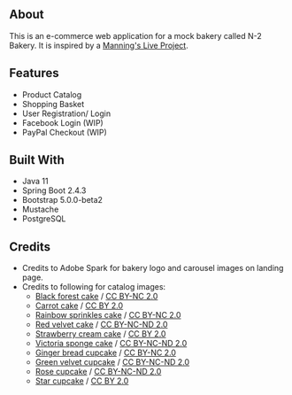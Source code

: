 
## About
This is an e-commerce web application for a mock bakery called N-2 Bakery. It is inspired by a [Manning's Live Project](https://www.manning.com/liveproject/building-an-e-commerce-web-application-with-spring-boot).

## Features
* Product Catalog
* Shopping Basket
* User Registration/ Login
* Facebook Login (WIP)
* PayPal Checkout (WIP)

## Built With
* Java 11
* Spring Boot 2.4.3
* Bootstrap 5.0.0-beta2
* Mustache
* PostgreSQL

## Credits
* Credits to Adobe Spark for bakery logo and carousel images on landing page.
* Credits to following for catalog images:
    * [Black forest cake](https://www.flickr.com/photos/junkii/4635697085/) / [CC BY-NC 2.0](https://creativecommons.org/licenses/by-nc/2.0/)
    * [Carrot cake](https://www.flickr.com/photos/wihel/8605516671/) / [CC BY 2.0](https://creativecommons.org/licenses/by/2.0/)
    * [Rainbow sprinkles cake](https://www.flickr.com/photos/karen_d/3398807972/) / [CC BY-NC 2.0](https://creativecommons.org/licenses/by-nc/2.0/)
    * [Red velvet cake](https://www.flickr.com/photos/lonbinder/6219978891/) / [CC BY-NC-ND 2.0](https://creativecommons.org/licenses/by-nc-nd/2.0/)
    * [Strawberry cream cake](https://foto.wuestenigel.com/cream-cake-with-strawberries-dt-sahnekuchen/) / [CC BY 2.0](https://creativecommons.org/licenses/by/2.0/)
    * [Victoria sponge cake](https://www.flickr.com/photos/sammybingo/7616847926/) / [CC BY-NC-ND 2.0](https://creativecommons.org/licenses/by-nc-nd/2.0/)
    * [Ginger bread cupcake](https://www.flickr.com/photos/weirthrualens/4582336066/) / [CC BY-NC 2.0](https://creativecommons.org/licenses/by-nc/2.0/)
    * [Green velvet cupcake](https://www.flickr.com/photos/37559683@N07/3456536271/) / [CC BY-NC-ND 2.0](https://creativecommons.org/licenses/by-nc-nd/2.0/)
    * [Rose cupcake](https://www.flickr.com/photos/13041737@N08/1472654491/) / [CC BY-NC-ND 2.0](https://creativecommons.org/licenses/by-nc-nd/2.0/)
    * [Star cupcake](https://www.flickr.com/photos/seelensturm/5218819110/) / [CC BY 2.0](https://creativecommons.org/licenses/by/2.0/)
